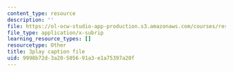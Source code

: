 ```yaml
---
content_type: resource
description: ''
file: https://ol-ocw-studio-app-production.s3.amazonaws.com/courses/res-ll-005-mathematics-of-big-data-and-machine-learning-january-iap-2020/9998b72d3a20505691a3e1a75397a20f_ADQck0zeBLQ.vtt
file_type: application/x-subrip
learning_resource_types: []
resourcetype: Other
title: 3play caption file
uid: 9998b72d-3a20-5056-91a3-e1a75397a20f
---
```

